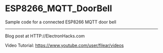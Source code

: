# ESP8266_MQTT_DoorBell
Sample code for a connected ESP8266 MQTT door bell

------

Blog post at HTTP://ElectronHacks.com

Video Tutorial: https://www.youtube.com/user/filear/videos
